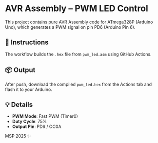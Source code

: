 # AVR Assembly – PWM LED Control

This project contains pure AVR Assembly code for ATmega328P (Arduino Uno), which generates a PWM signal on pin PD6 (Arduino Pin 6).

## 🔧 Instructions

The workflow builds the `.hex` file from `pwm_led.asm` using GitHub Actions.

## 📦 Output

After push, download the compiled `pwm_led.hex` from the Actions tab and flash it to your Arduino.

## 💡 Details
- **PWM Mode**: Fast PWM (Timer0)
- **Duty Cycle**: 75%
- **Output Pin**: PD6 / OC0A

MSP 2025 ✨

